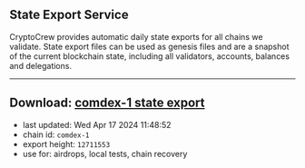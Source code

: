 ## State Export Service
CryptoCrew provides automatic daily state exports for all chains we validate. State export files can be used as genesis files and are a snapshot of the current blockchain state, including all validators, accounts, balances and delegations.

---
**Download: [comdex-1 state export](https://dl-eu2.ccvalidators.com/SERVICE/comdex/comdex-1_export_12711553.json)**
---

- last updated: Wed Apr 17 2024 11:48:52
- chain id: `comdex-1`
- export height: `12711553`
- use for: airdrops, local tests, chain recovery
